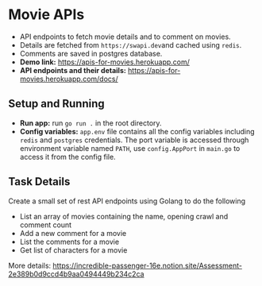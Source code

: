 # Movie APIs
- API endpoints to fetch movie details and to comment on movies. 
- Details are fetched from `https://swapi.dev`and cached using `redis`. 
- Comments are saved in postgres database.
- **Demo link:** https://apis-for-movies.herokuapp.com/
- **API endpoints and their details:** https://apis-for-movies.herokuapp.com/docs/

## Setup and Running 
- **Run app:** run `go run .` in the root directory. 
- **Config variables:** `app.env` file contains all the config variables including `redis` and `postgres` credentials. The port variable is accessed through environment variable named `PATH`, use `config.AppPort` in `main.go` to access it from the config file.

## Task Details
Create a small set of rest API endpoints using Golang to do the following
- List an array of movies containing the name, opening crawl and comment count
- Add a new comment for a movie
- List the comments for a movie
- Get list of characters for a movie

More details: https://incredible-passenger-16e.notion.site/Assessment-2e389b0d9ccd4b9aa0494449b234c2ca
